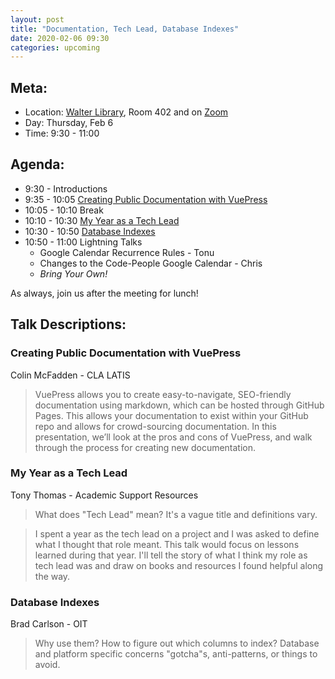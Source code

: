 ```yaml
---
layout: post
title: "Documentation, Tech Lead, Database Indexes"
date: 2020-02-06 09:30
categories: upcoming
---
```


## Meta:

- Location: [Walter Library](http://campusmaps.umn.edu/walter-library), Room 402 and on [Zoom](https://z.umn.edu/cpmstream)
- Day: Thursday, Feb 6
- Time: 9:30 - 11:00

## Agenda:

- 9:30 - Introductions
- 9:35 - 10:05 [Creating Public Documentation with VuePress](#creating-public-documentation-with-vuepress)
- 10:05 - 10:10 Break
- 10:10 - 10:30 [My Year as a Tech Lead](#my-year-as-a-tech-lead)
- 10:30 - 10:50 [Database Indexes](#database-indexes)
- 10:50 - 11:00 Lightning Talks
  - Google Calendar Recurrence Rules - Tonu
  - Changes to the Code-People Google Calendar - Chris
  - _Bring Your Own!_

As always, join us after the meeting for lunch!

## Talk Descriptions:

### Creating Public Documentation with VuePress
Colin McFadden - CLA LATIS 
> VuePress allows you to create easy-to-navigate, SEO-friendly documentation using markdown, which can be hosted through GitHub Pages.  This allows your documentation to exist within your GitHub repo and allows for crowd-sourcing documentation.    In this presentation, we’ll look at the pros and cons of VuePress, and walk through the process for creating new documentation.

### My Year as a Tech Lead
Tony Thomas - Academic Support Resources
> What does "Tech Lead" mean? It's a vague title and definitions vary.

> I spent a year as the tech lead on a project and I was asked to define what I thought that role meant. This talk would focus on lessons learned during that year. I'll tell the story of what I think my role as tech lead was and draw on books and resources I found helpful along the way.

### Database Indexes
Brad Carlson - OIT
> Why use them? How to figure out which columns to index? Database and platform specific concerns "gotcha"s, anti-patterns, or things to avoid.

